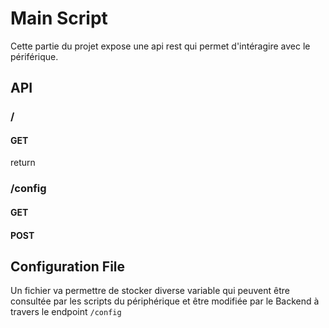 # Main Script
Cette partie du projet expose une api rest qui permet d'intéragire avec le périférique.

## API
### /
#### GET
return

### /config
#### GET

#### POST


## Configuration File
Un fichier va permettre de stocker diverse variable qui peuvent être consultée par les scripts du périphérique et être modifiée par le Backend à travers le endpoint `/config`